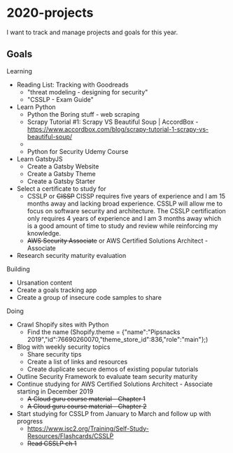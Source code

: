 # 2020-projects 
I want to track and manage projects and goals for this year. 

## Goals

Learning
- Reading List: Tracking with Goodreads
  - "threat modeling - designing for security"
  - "CSSLP - Exam Guide"
- Learn Python
  - Python the Boring stuff - web scraping
  - Scrapy Tutorial #1: Scrapy VS Beautiful Soup | AccordBox - https://www.accordbox.com/blog/scrapy-tutorial-1-scrapy-vs-beautiful-soup/
  - 
  - Python for Security Udemy Course
- Learn GatsbyJS
  - Create a Gatsby Website
  - Create a Gatsby Theme
  - Create a Gatsby Starter
- Select a certificate to study for
    - CSSLP or ~~CISSP~~
      CISSP requires five years of experience and I am 15 months away and lacking broad experience. CSSLP will allow me to focus on           software security and architecture. The CSSLP certification only requires 4 years of experience and I am 3 months away which is a 
      good amount of time to study and review while reinforcing my knowledge. 
    - ~~AWS Security Associate~~ or AWS Certified Solutions Architect - Associate
- Research security maturity evaluation
  
Building
- Ursanation content
- Create a goals tracking app
- Create a group of insecure code samples to share

Doing
- Crawl Shopify sites with Python 
  - Find the name (Shopify.theme = {"name":"Pipsnacks 2019","id":76690260070,"theme_store_id":836,"role":"main"};)
- Blog with weekly security topics
  - Share security tips
  - Create a list of links and resources
  - Create duplicate secure demos of existing popular tutorials 
- Outline Security Framework to evaluate team security maturity
- Continue studying for AWS Certified Solutions Architect - Associate starting in December 2019
  - ~~A Cloud guru course material - Chapter 1~~
  - ~~A Cloud guru course material - Chapter 2~~
- Start studying for CSSLP from January to March and follow up with progress
  - https://www.isc2.org/Training/Self-Study-Resources/Flashcards/CSSLP
  - ~~Read CSSLP ch 1~~
